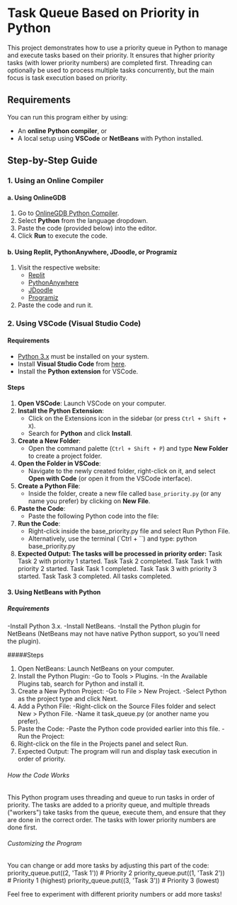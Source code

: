 # Task Queue Based on Priority in Python

This project demonstrates how to use a priority queue in Python to manage and execute tasks based on their priority. It ensures that higher priority tasks (with lower priority numbers) are completed first. Threading can optionally be used to process multiple tasks concurrently, but the main focus is task execution based on priority.
## Requirements

You can run this program either by using:
- An **online Python compiler**, or
- A local setup using **VSCode** or **NetBeans** with Python installed.

## Step-by-Step Guide

### 1. Using an Online Compiler

#### a. Using OnlineGDB

1. Go to [OnlineGDB Python Compiler](https://www.onlinegdb.com/online_python_compiler).
2. Select **Python** from the language dropdown.
3. Paste the code (provided below) into the editor.
4. Click **Run** to execute the code.

#### b. Using Replit, PythonAnywhere, JDoodle, or Programiz

1. Visit the respective website:
   - [Replit](https://replit.com/languages/python3)
   - [PythonAnywhere](https://www.pythonanywhere.com/try/)
   - [JDoodle](https://www.jdoodle.com/python3-programming-online/)
   - [Programiz](https://www.programiz.com/python-programming/online-compiler/)
2. Paste the code and run it.

### 2. Using VSCode (Visual Studio Code)

#### Requirements
- [Python 3.x](https://www.python.org/downloads/) must be installed on your system.
- Install **Visual Studio Code** from [here](https://code.visualstudio.com/Download).
- Install the **Python extension** for VSCode.

#### Steps

1. **Open VSCode**: Launch VSCode on your computer.
2. **Install the Python Extension**:
   - Click on the Extensions icon in the sidebar (or press `Ctrl + Shift + X`).
   - Search for **Python** and click **Install**.
3. **Create a New Folder**:
   - Open the command palette (`Ctrl + Shift + P`) and type **New Folder** to create a project folder.
4. **Open the Folder in VSCode**:
   - Navigate to the newly created folder, right-click on it, and select **Open with Code** (or open it from the VSCode interface).
5. **Create a Python File**:
   - Inside the folder, create a new file called `base_priority.py` (or any name you prefer) by clicking on **New File**.
6. **Paste the Code**:
   - Paste the following Python code into the file:
7. **Run the Code**:
   - Right-click inside the base_priority.py file and select Run Python File.
   - Alternatively, use the terminal (`Ctrl + ``) and type: python base_priority.py
8. **Expected Output: The tasks will be processed in priority order:**
 Task Task 2 with priority 1 started.
 Task Task 2 completed.
 Task Task 1 with priority 2 started.
 Task Task 1 completed.
 Task Task 3 with priority 3 started.
 Task Task 3 completed.
 All tasks completed.
#### 3. Using NetBeans with Python

##### Requirements
   -Install Python 3.x.
   -Install NetBeans.
   -Install the Python plugin for NetBeans (NetBeans may not have native Python support, so you'll need the plugin).

#####Steps
1. Open NetBeans: Launch NetBeans on your computer.
2. Install the Python Plugin:
   -Go to Tools > Plugins.
   -In the Available Plugins tab, search for Python and install it.
3. Create a New Python Project:
   -Go to File > New Project.
   -Select Python as the project type and click Next.
4. Add a Python File:
   -Right-click on the Source Files folder and select New > Python File.
   -Name it task_queue.py (or another name you prefer).
5. Paste the Code:
   -Paste the Python code provided earlier into this file.
   -Run the Project:
6. Right-click on the file in the Projects panel and select Run.
7. Expected Output: The program will run and display task execution in order of priority.

###### How the Code Works
This Python program uses threading and queue to run tasks in order of priority. The tasks are added to a priority queue, and multiple threads ("workers") take tasks from the queue, execute them, and ensure that they are done in the correct order. The tasks with lower priority numbers are done first.

###### Customizing the Program
You can change or add more tasks by adjusting this part of the code:
priority_queue.put((2, 'Task 1'))  # Priority 2
priority_queue.put((1, 'Task 2'))  # Priority 1 (highest)
priority_queue.put((3, 'Task 3'))  # Priority 3 (lowest)

Feel free to experiment with different priority numbers or add more tasks!
